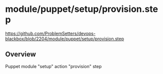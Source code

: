# module/puppet/setup/provision.step

https://github.com/ProblemSetters/devops-blackbox/blob/2204/module/puppet/setup/provision.step

## Overview

Puppet module "setup" action "provision" step


